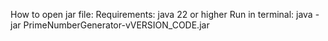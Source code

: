 How to open jar file:
  Requirements:
    java 22 or higher
  Run in terminal:
    java -jar PrimeNumberGenerator-vVERSION_CODE.jar
